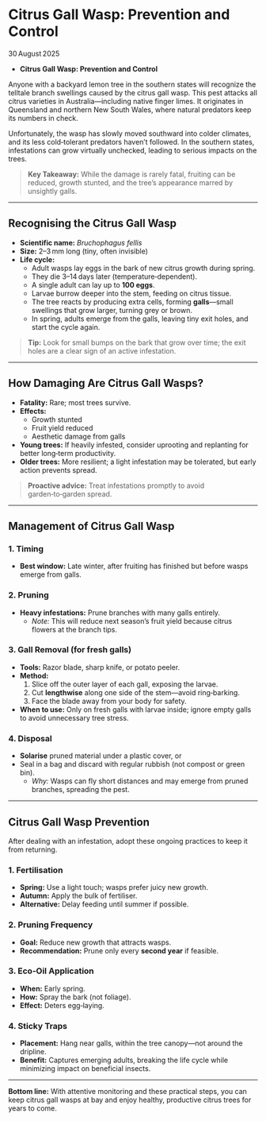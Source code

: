 # Citrus Gall Wasp: Prevention and Control

30 August 2025  
* **Citrus Gall Wasp: Prevention and Control**

Anyone with a backyard lemon tree in the southern states will recognize the telltale branch swellings caused by the citrus gall wasp. This pest attacks all citrus varieties in Australia—including native finger limes. It originates in Queensland and northern New South Wales, where natural predators keep its numbers in check.  

Unfortunately, the wasp has slowly moved southward into colder climates, and its less cold‑tolerant predators haven’t followed. In the southern states, infestations can grow virtually unchecked, leading to serious impacts on the trees.

> **Key Takeaway:** While the damage is rarely fatal, fruiting can be reduced, growth stunted, and the tree’s appearance marred by unsightly galls.

---

## Recognising the Citrus Gall Wasp

- **Scientific name:** _Bruchophagus fellis_  
- **Size:** 2–3 mm long (tiny, often invisible)  
- **Life cycle:**  
  - Adult wasps lay eggs in the bark of new citrus growth during spring.  
  - They die 3–14 days later (temperature‑dependent).  
  - A single adult can lay up to **100 eggs**.  
  - Larvae burrow deeper into the stem, feeding on citrus tissue.  
  - The tree reacts by producing extra cells, forming **galls**—small swellings that grow larger, turning grey or brown.  
  - In spring, adults emerge from the galls, leaving tiny exit holes, and start the cycle again.

> **Tip:** Look for small bumps on the bark that grow over time; the exit holes are a clear sign of an active infestation.

---

## How Damaging Are Citrus Gall Wasps?

- **Fatality:** Rare; most trees survive.  
- **Effects:**  
  - Growth stunted  
  - Fruit yield reduced  
  - Aesthetic damage from galls  
- **Young trees:** If heavily infested, consider uprooting and replanting for better long‑term productivity.  
- **Older trees:** More resilient; a light infestation may be tolerated, but early action prevents spread.

> **Proactive advice:** Treat infestations promptly to avoid garden‑to‑garden spread.

---

## Management of Citrus Gall Wasp

### 1. Timing
- **Best window:** Late winter, after fruiting has finished but before wasps emerge from galls.

### 2. Pruning
- **Heavy infestations:** Prune branches with many galls entirely.  
  - *Note:* This will reduce next season’s fruit yield because citrus flowers at the branch tips.

### 3. Gall Removal (for fresh galls)
- **Tools:** Razor blade, sharp knife, or potato peeler.  
- **Method:**  
  1. Slice off the outer layer of each gall, exposing the larvae.  
  2. Cut **lengthwise** along one side of the stem—avoid ring‑barking.  
  3. Face the blade away from your body for safety.  
- **When to use:** Only on fresh galls with larvae inside; ignore empty galls to avoid unnecessary tree stress.

### 4. Disposal
- **Solarise** pruned material under a plastic cover, or  
- Seal in a bag and discard with regular rubbish (not compost or green bin).  
  - *Why:* Wasps can fly short distances and may emerge from pruned branches, spreading the pest.

---

## Citrus Gall Wasp Prevention

After dealing with an infestation, adopt these ongoing practices to keep it from returning.

### 1. Fertilisation
- **Spring:** Use a light touch; wasps prefer juicy new growth.  
- **Autumn:** Apply the bulk of fertiliser.  
- **Alternative:** Delay feeding until summer if possible.

### 2. Pruning Frequency
- **Goal:** Reduce new growth that attracts wasps.  
- **Recommendation:** Prune only every **second year** if feasible.

### 3. Eco‑Oil Application
- **When:** Early spring.  
- **How:** Spray the bark (not foliage).  
- **Effect:** Deters egg‑laying.

### 4. Sticky Traps
- **Placement:** Hang near galls, within the tree canopy—not around the dripline.  
- **Benefit:** Captures emerging adults, breaking the life cycle while minimizing impact on beneficial insects.

---

**Bottom line:** With attentive monitoring and these practical steps, you can keep citrus gall wasps at bay and enjoy healthy, productive citrus trees for years to come.
